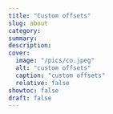 ```yaml
---
title: "Custom offsets"
slug: about
category:
summary:
description: 
cover:
  image: "/pics/co.jpeg"
  alt: "custom offsets"
  caption: "custom offsets" 
  relative: false
showtoc: false
draft: false
---
```


